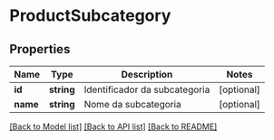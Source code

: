 # ProductSubcategory

## Properties
Name | Type | Description | Notes
------------ | ------------- | ------------- | -------------
**id** | **string** | Identificador da subcategoria | [optional] 
**name** | **string** | Nome da subcategoria | [optional] 

[[Back to Model list]](../README.md#documentation-for-models) [[Back to API list]](../README.md#documentation-for-api-endpoints) [[Back to README]](../README.md)


